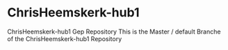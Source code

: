 # ChrisHeemskerk-hub1
ChrisHeemskerk-hub1 Gep Repository
This is the Master / default Branche of the ChrisHeemskerk-hub1 Repository
